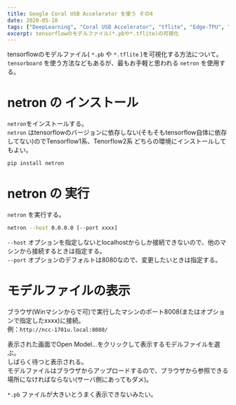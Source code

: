 ```yaml
---
title: Google Coral USB Accelerator を使う その4
date: 2020-05-18
tags: ["DeepLearning", "Coral USB Accelerator", "tflite", "Edge-TPU", "Ubuntu","RaspberryPi"]
excerpt: tensorflowのモデルファイル(*.pbや*.tflite)の可視化
---
```



tensorflowのモデルファイル( ``*.pb`` や ``*.tflite`` )を可視化する方法について。  
``tensorboard`` を使う方法などもあるが、最もお手軽と思われる ``netron`` を使用する。  


# netron の インストール

``netron``をインストールする。  
``netron`` はtensorflowのバージョンに依存しない(そもそもtensorflow自体に依存してない)のでTensorflow1系、Tenorflow2系 どちらの環境にインストールしてもよい。    

```bash
pip install netron
```

# netron の 実行

``netron`` を実行する。  

```bash
netron --host 0.0.0.0 [--port xxxx]
```

``--host`` オプションを指定しないとlocalhostからしか接続できないので、他のマシンから接続するときは指定する。  
``--port`` オプションのデフォルトは8080なので、変更したいときは指定する。  

# モデルファイルの表示

ブラウザ(Winマシンからで可)で実行したマシンのポート8008(またはオプションで指定したxxxx)に接続。  
例：`` http://ncc-1701u.local:8080/ ``


表示された画面でOpen Model...をクリックして表示するモデルファイルを選ぶ。  
しばらく待つと表示される。  
モデルファイルはブラウザからアップロードするので、ブラウザから参照できる場所になければならない(サーバ側にあってもダメ)。  

``*.pb`` ファイルが大きいとうまく表示できないみたい。  

